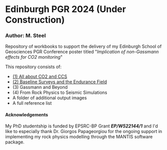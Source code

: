 # Edinburgh PGR 2024 (Under Construction)
### Author: M. Steel
Repository of workbooks to support the delivery of my Edinburgh School of Geosciences PGR Conference poster titled "<i>Implication of non-Gassmann effects for CO2 monitoring</i>"

This repository consists of:
- [(1) All about CO2 and CCS](https://github.com/MartynSteel/EdinburghPGR2024/blob/main/01_all_about_co2_and_ccs.ipynb)
- [(2) Baseline Surveys and the Endurance Field](https://github.com/MartynSteel/EdinburghPGR2024/blob/main/02_baseline_surveys_and_the_endurance_field.ipynb)
- (3) Gassmann and Beyond
- (4) From Rock Physics to Seismic Simulations
- A folder of additional output images
- A full reference list

#### Acknowledgements
My PhD studentship is funded by EPSRC-BP Grant <i><b>EP/W522144/1</b></i> and I'd like to especially thank Dr. Giorgos Papageorgiou for the ongoing support in implementing my rock physics modelling through the MANTIS software package.
